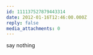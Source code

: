 ```yaml
---
id: 111137527879443314
date: 2012-01-16T12:46:00.000Z
reply: false
media_attachments: 0
---
```


say nothing ​​​​

